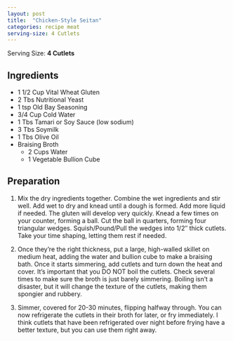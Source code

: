 ```yaml
---
layout: post
title:  "Chicken-Style Seitan"
categories: recipe meat
serving-size: 4 Cutlets
---
```

Serving Size: **4 Cutlets**

## Ingredients

- 1 1/2 Cup Vital Wheat Gluten
- 2 Tbs Nutritional Yeast
- 1 tsp Old Bay Seasoning
- 3/4 Cup Cold Water
- 1 Tbs Tamari or Soy Sauce (low sodium)
- 3 Tbs Soymilk
- 1 Tbs Olive Oil
- Braising Broth
    - 2 Cups Water
    - 1 Vegetable Bullion Cube

## Preparation

1. Mix the dry ingredients together. Combine the wet ingredients and stir well. Add wet to dry and knead until a dough is formed. Add more liquid if needed. The gluten will develop very quickly. Knead a few times on your counter, forming a ball. Cut the ball in quarters, forming four triangular wedges. Squish/Pound/Pull the wedges into 1/2″ thick cutlets. Take your time shaping, letting them rest if needed.

2. Once they’re the right thickness, put a large, high-walled skillet on medium heat, adding the water and bullion cube to make a braising bath. Once it starts simmering, add cutlets and turn down the heat and cover. It’s important that you DO NOT boil the cutlets. Check several times to make sure the broth is just barely simmering. Boiling isn’t a disaster, but it will change the texture of the cutlets, making them spongier and rubbery.

3. Simmer, covered for 20-30 minutes, flipping halfway through. You can now refrigerate the cutlets in their broth for later, or fry immediately. I think cutlets that have been refrigerated over night before frying have a better texture, but you can use them right away.
